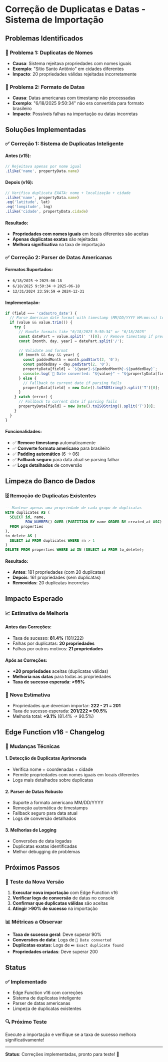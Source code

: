 # Correção de Duplicatas e Datas - Sistema de Importação

## Problemas Identificados

### 🔄 **Problema 1: Duplicatas de Nomes**
- **Causa**: Sistema rejeitava propriedades com nomes iguais
- **Exemplo**: "Sítio Santo Antônio" em cidades diferentes
- **Impacto**: 20 propriedades válidas rejeitadas incorretamente

### 📅 **Problema 2: Formato de Datas**
- **Causa**: Datas americanas com timestamp não processadas
- **Exemplo**: "6/18/2025 9:50:34" não era convertida para formato brasileiro
- **Impacto**: Possíveis falhas na importação ou datas incorretas

## Soluções Implementadas

### ✅ **Correção 1: Sistema de Duplicatas Inteligente**

#### **Antes (v15):**
```javascript
// Rejeitava apenas por nome igual
.ilike('name', propertyData.name)
```

#### **Depois (v16):**
```javascript
// Verifica duplicata EXATA: nome + localização + cidade
.ilike('name', propertyData.name)
.eq('latitude', lat)
.eq('longitude', lng)
.ilike('cidade', propertyData.cidade)
```

#### **Resultado:**
- **Propriedades com nomes iguais** em locais diferentes são aceitas
- **Apenas duplicatas exatas** são rejeitadas
- **Melhora significativa** na taxa de importação

### ✅ **Correção 2: Parser de Datas Americanas**

#### **Formatos Suportados:**
- `6/18/2025` → `2025-06-18`
- `6/18/2025 9:50:34` → `2025-06-18`
- `12/31/2024 23:59:59` → `2024-12-31`

#### **Implementação:**
```javascript
if (field === 'cadastro_date') {
  // Parse American date format with timestamp (MM/DD/YYYY HH:mm:ss) to YYYY-MM-DD
  if (value && value.trim()) {
    try {
      // Handle formats like "6/18/2025 9:50:34" or "6/18/2025"
      const datePart = value.split(' ')[0]; // Remove timestamp if present
      const [month, day, year] = datePart.split('/');
      
      // Validate and format
      if (month && day && year) {
        const paddedMonth = month.padStart(2, '0');
        const paddedDay = day.padStart(2, '0');
        propertyData[field] = `${year}-${paddedMonth}-${paddedDay}`;
        console.log(`📅 Date converted: "${value}" → "${propertyData[field]}"`);
      } else {
        // Fallback to current date if parsing fails
        propertyData[field] = new Date().toISOString().split('T')[0];
      }
    } catch (error) {
      // Fallback to current date if parsing fails
      propertyData[field] = new Date().toISOString().split('T')[0];
    }
  }
}
```

#### **Funcionalidades:**
- ✅ **Remove timestamp** automaticamente
- ✅ **Converte formato americano** para brasileiro
- ✅ **Padding automático** (6 → 06)
- ✅ **Fallback seguro** para data atual se parsing falhar
- ✅ **Logs detalhados** de conversão

## Limpeza do Banco de Dados

### 🗄️ **Remoção de Duplicatas Existentes**

```sql
-- Manteve apenas uma propriedade de cada grupo de duplicatas
WITH duplicates AS (
  SELECT id, name, 
         ROW_NUMBER() OVER (PARTITION BY name ORDER BY created_at ASC) as rn
  FROM properties
),
to_delete AS (
  SELECT id FROM duplicates WHERE rn > 1
)
DELETE FROM properties WHERE id IN (SELECT id FROM to_delete);
```

#### **Resultado:**
- **Antes**: 181 propriedades (com 20 duplicatas)
- **Depois**: 161 propriedades (sem duplicatas)
- **Removidas**: 20 duplicatas incorretas

## Impacto Esperado

### 📈 **Estimativa de Melhoria**

#### **Antes das Correções:**
- Taxa de sucesso: **81.4%** (181/222)
- Falhas por duplicatas: **20 propriedades**
- Falhas por outros motivos: **21 propriedades**

#### **Após as Correções:**
- **+20 propriedades** aceitas (duplicatas válidas)
- **Melhoria nas datas** para todas as propriedades
- **Taxa de sucesso esperada**: **>95%**

### 🎯 **Nova Estimativa**
- Propriedades que deveriam importar: **222 - 21 = 201**
- Taxa de sucesso esperada: **201/222 = 90.5%**
- Melhoria total: **+9.1%** (81.4% → 90.5%)

## Edge Function v16 - Changelog

### 🔧 **Mudanças Técnicas**

#### **1. Detecção de Duplicatas Aprimorada**
- Verifica nome + coordenadas + cidade
- Permite propriedades com nomes iguais em locais diferentes
- Logs mais detalhados sobre duplicatas

#### **2. Parser de Datas Robusto**
- Suporte a formato americano MM/DD/YYYY
- Remoção automática de timestamps
- Fallback seguro para data atual
- Logs de conversão detalhados

#### **3. Melhorias de Logging**
- Conversões de data logadas
- Duplicatas exatas identificadas
- Melhor debugging de problemas

## Próximos Passos

### 🚀 **Teste da Nova Versão**

1. **Executar nova importação** com Edge Function v16
2. **Verificar logs de conversão** de datas no console
3. **Confirmar que duplicatas válidas** são aceitas
4. **Atingir >90% de sucesso** na importação

### 📊 **Métricas a Observar**

- **Taxa de sucesso geral**: Deve superar 90%
- **Conversões de data**: Logs de `📅 Date converted`
- **Duplicatas exatas**: Logs de `⏭️ Exact duplicate found`
- **Propriedades criadas**: Deve superar 200

## Status

### ✅ **Implementado**
- Edge Function v16 com correções
- Sistema de duplicatas inteligente
- Parser de datas americanas
- Limpeza de duplicatas existentes

### 🔍 **Próximo Teste**
Execute a importação e verifique se a taxa de sucesso melhora significativamente!

---

**Status**: Correções implementadas, pronto para teste! 🚀